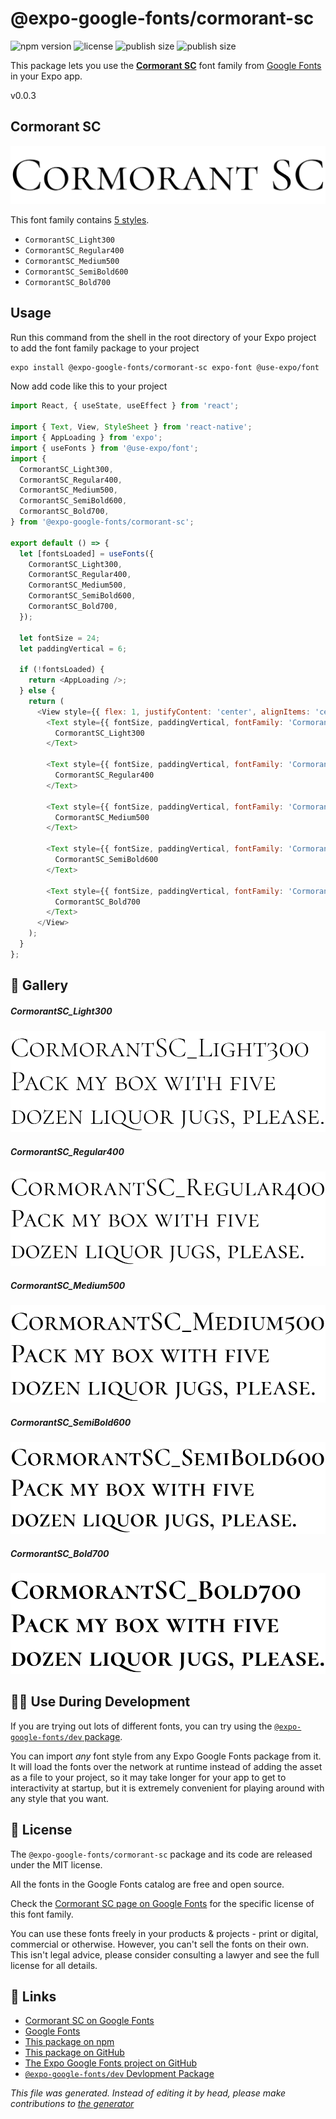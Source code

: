 # @expo-google-fonts/cormorant-sc

![npm version](https://flat.badgen.net/npm/v/@expo-google-fonts/cormorant-sc)
![license](https://flat.badgen.net/github/license/expo/google-fonts)
![publish size](https://flat.badgen.net/packagephobia/install/@expo-google-fonts/cormorant-sc)
![publish size](https://flat.badgen.net/packagephobia/publish/@expo-google-fonts/cormorant-sc)

This package lets you use the [**Cormorant SC**](https://fonts.google.com/specimen/Cormorant+SC) font family from [Google Fonts](https://fonts.google.com/) in your Expo app.

v0.0.3

## Cormorant SC

![Cormorant SC](./font-family.png)

This font family contains [5 styles](#gallery).

- `CormorantSC_Light300`
- `CormorantSC_Regular400`
- `CormorantSC_Medium500`
- `CormorantSC_SemiBold600`
- `CormorantSC_Bold700`

## Usage

Run this command from the shell in the root directory of your Expo project to add the font family package to your project
```sh
expo install @expo-google-fonts/cormorant-sc expo-font @use-expo/font
```

Now add code like this to your project
```js
import React, { useState, useEffect } from 'react';

import { Text, View, StyleSheet } from 'react-native';
import { AppLoading } from 'expo';
import { useFonts } from '@use-expo/font';
import {
  CormorantSC_Light300,
  CormorantSC_Regular400,
  CormorantSC_Medium500,
  CormorantSC_SemiBold600,
  CormorantSC_Bold700,
} from '@expo-google-fonts/cormorant-sc';

export default () => {
  let [fontsLoaded] = useFonts({
    CormorantSC_Light300,
    CormorantSC_Regular400,
    CormorantSC_Medium500,
    CormorantSC_SemiBold600,
    CormorantSC_Bold700,
  });

  let fontSize = 24;
  let paddingVertical = 6;

  if (!fontsLoaded) {
    return <AppLoading />;
  } else {
    return (
      <View style={{ flex: 1, justifyContent: 'center', alignItems: 'center' }}>
        <Text style={{ fontSize, paddingVertical, fontFamily: 'CormorantSC_Light300' }}>
          CormorantSC_Light300
        </Text>

        <Text style={{ fontSize, paddingVertical, fontFamily: 'CormorantSC_Regular400' }}>
          CormorantSC_Regular400
        </Text>

        <Text style={{ fontSize, paddingVertical, fontFamily: 'CormorantSC_Medium500' }}>
          CormorantSC_Medium500
        </Text>

        <Text style={{ fontSize, paddingVertical, fontFamily: 'CormorantSC_SemiBold600' }}>
          CormorantSC_SemiBold600
        </Text>

        <Text style={{ fontSize, paddingVertical, fontFamily: 'CormorantSC_Bold700' }}>
          CormorantSC_Bold700
        </Text>
      </View>
    );
  }
};

```

## 🔡 Gallery

##### CormorantSC_Light300
![CormorantSC_Light300](./20075e607eb45ea2e8f60f9365f2bf608df1251f443ae12295d751b425dd9b62.ttf.png)

##### CormorantSC_Regular400
![CormorantSC_Regular400](./e8c091c9484c2f6ac490d1613295b59e76d359ad34e1c52fb2f853a8c2ea0aac.ttf.png)

##### CormorantSC_Medium500
![CormorantSC_Medium500](./85cf334d625e0deec8283f8aa03ec6295e20a52c371096595411dcee4bef2039.ttf.png)

##### CormorantSC_SemiBold600
![CormorantSC_SemiBold600](./2a187b0fe3cebc137da0b069c1017ad0c1cfb10ef8992089d21b8261bbc9ad0c.ttf.png)

##### CormorantSC_Bold700
![CormorantSC_Bold700](./29e53a056b50572310c96ff3a83932d488c6954871aced226c122e7f3ff8b00b.ttf.png)


## 👩‍💻 Use During Development

If you are trying out lots of different fonts, you can try using the [`@expo-google-fonts/dev` package](https://github.com/expo/google-fonts/tree/master/font-packages/dev#readme).

You can import *any* font style from any Expo Google Fonts package from it. It will load the fonts
over the network at runtime instead of adding the asset as a file to your project, so it may take longer
for your app to get to interactivity at startup, but it is extremely convenient
for playing around with any style that you want.

## 📖 License

The `@expo-google-fonts/cormorant-sc` package and its code are released under the MIT license.

All the fonts in the Google Fonts catalog are free and open source.

Check the [Cormorant SC page on Google Fonts](https://fonts.google.com/specimen/Cormorant+SC) for the specific license of this font family.

You can use these fonts freely in your products & projects - print or digital, commercial or otherwise. However, you can't sell the fonts on their own. This isn't legal advice, please consider consulting a lawyer and see the full license for all details.

## 🔗 Links

- [Cormorant SC on Google Fonts](https://fonts.google.com/specimen/Cormorant+SC)
- [Google Fonts](https://fonts.google.com/)
- [This package on npm](https://www.npmjs.com/package/@expo-google-fonts/cormorant-sc)
- [This package on GitHub](https://github.com/expo/google-fonts/tree/master/font-packages/cormorant-sc)
- [The Expo Google Fonts project on GitHub](https://github.com/expo/google-fonts)
- [`@expo-google-fonts/dev` Devlopment Package](https://github.com/expo/google-fonts/tree/master/font-packages/dev)


*This file was generated. Instead of editing it by head, please make contributions to [the generator](https://github.com/expo/google-fonts/tree/master/packages/generator)*
